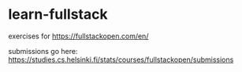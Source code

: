 # learn-fullstack
exercises for https://fullstackopen.com/en/

submissions go here: https://studies.cs.helsinki.fi/stats/courses/fullstackopen/submissions




